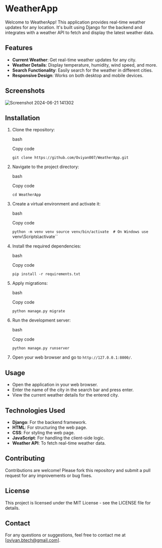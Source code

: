 WeatherApp
==========

Welcome to WeatherApp! This application provides real-time weather updates for any location. It's built using Django for the backend and integrates with a weather API to fetch and display the latest weather data.

Features
--------

-   **Current Weather**: Get real-time weather updates for any city.
-   **Weather Details**: Display temperature, humidity, wind speed, and more.
-   **Search Functionality**: Easily search for the weather in different cities.
-   **Responsive Design**: Works on both desktop and mobile devices.

Screenshots
-----------
![Screenshot 2024-06-21 141302](https://github.com/Oviyan007/WeatherApp/assets/86316218/e391e06d-a121-4fd3-b6db-2c639a3c5967)


Installation
------------

1.  Clone the repository:

    bash

    Copy code

    `git clone https://github.com/Oviyan007/WeatherApp.git`

2.  Navigate to the project directory:

    bash

    Copy code

    `cd WeatherApp`

3.  Create a virtual environment and activate it:

    bash

    Copy code

    `python -m venv venv
    source venv/bin/activate  # On Windows use `venv\Scripts\activate``

4.  Install the required dependencies:

    bash

    Copy code

    `pip install -r requirements.txt`

5.  Apply migrations:

    bash

    Copy code

    `python manage.py migrate`

6.  Run the development server:

    bash

    Copy code

    `python manage.py runserver`

7.  Open your web browser and go to `http://127.0.0.1:8000/`.

Usage
-----

-   Open the application in your web browser.
-   Enter the name of the city in the search bar and press enter.
-   View the current weather details for the entered city.

Technologies Used
-----------------

-   **Django**: For the backend framework.
-   **HTML**: For structuring the web page.
-   **CSS**: For styling the web page.
-   **JavaScript**: For handling the client-side logic.
-   **Weather API**: To fetch real-time weather data.

Contributing
------------

Contributions are welcome! Please fork this repository and submit a pull request for any improvements or bug fixes.

License
-------

This project is licensed under the MIT License - see the LICENSE file for details.

Contact
-------

For any questions or suggestions, feel free to contact me at [oviyan.btech@gmail.com].
